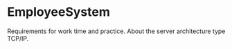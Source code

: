# EmployeeSystem
Requirements for work time and practice. About the server architecture type TCP/IP.
